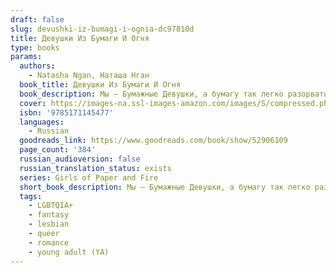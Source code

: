 ```yaml
---
draft: false
slug: devushki-iz-bumagi-i-ognia-dc97810d
title: Девушки Из Бумаги И Огня
type: books
params:
  authors:
    - Natasha Ngan, Наташа Нган
  book_title: Девушки Из Бумаги И Огня
  book_description: Мы — Бумажные Девушки, а бумагу так легко разорвать, так легко исписать чем угодно.Сам этот титул подразумевает, что мы — чистые листы, жаждущие, чтобы кто-то заполнил нас. Но кое-чего Король-Демон не предусмотрел. Он забыл, что бумага легко воспламеняется.И пламя перекидывается с одного листа на другой.Каждый год восемь прекраснейших девушек выбирают, чтобы отправить в дар Королю-Демону. Это самая высокая честь... и самая жестокая участь. Но однажды девушек будет девять. И Девятая сделана не только из бумаги, но и из огня.Леи принадлежит к касте Бумаги, самой низкой и наиболее угнетенной, но ее золотые глаза пробудили интерес короля. Ее ждет жизнь в роскоши и неге, а взамен от нее требуется только одно — беспрекословное послушание.Но Леи не из тех, кто покорно отдает свою судьбу в чужие руки. Она совершает немыслимое — влюбляется. Ее запретный роман тесно связан с заговором, который зреет среди шелков и благовоний, и Леи предстоит решить, насколько далеко она готова зайти ради справедливости и мести. Ради того, чтобы узнать что-то новое о мире и о себе.
  cover: https://images-na.ssl-images-amazon.com/images/S/compressed.photo.goodreads.com/books/1568015427l/52906109.jpg
  isbn: '9785171145477'
  languages:
    - Russian
  goodreads_link: https://www.goodreads.com/book/show/52906109
  page_count: '384'
  russian_audioversion: false
  russian_translation_status: exists
  series: Girls of Paper and Fire
  short_book_description: Мы — Бумажные Девушки, а бумагу так легко разорвать, так легко исписать чем угодно.Сам этот титул подразумевает, что мы — чистые листы, жаждущие, чтобы кто-то заполнил нас. Но кое-чего...
  tags:
    - LGBTQIA+
    - fantasy
    - lesbian
    - queer
    - romance
    - young adult (YA)
---
```


